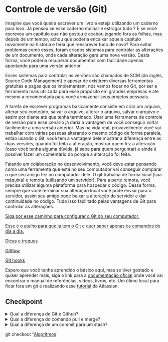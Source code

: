 # Controle de versão (Git)
Imagine que você queira escrever um livro e esteja utilizando um caderno para isso. Já pensou se esse caderno molhar e estragar tudo ? E se você escreveu um capítulo que não gostou e acabou jogando fora as folhas, mas depois de um tempo, achou que poderia encaixar aquele capítulo novamente na história e teria que reescrever tudo de novo? Para evitar problemas como esses, foram criados sistemas para controlar as alterações de um documento, onde cada alteração gera uma nova versão. Desta forma, você poderia recuperar documentos com facilidade apenas apontando para uma versão anterior.

Esses sistemas para controlar as versões são chamados de SCM (do inglês, Source Code Management) e apesar de existirem diversas ferramentas gratuitas e pagas que os implementam, nós vamos focar no Git, por ser a ferramenta mais utilizada para esse propósito em grandes empresas e até mesmo a recomendada para você armazenar seus projetos pessoais.

A tarefa de escrever programas basicamente consiste em criar um arquivo, alterar seu conteúdo, salvar o arquivo, alterar o arquivo, salvar o arquivo e assim por diante até que tenha terminado. Usar uma ferramenta de controle de versão para esse cenário já daria a vantagem de você conseguir voltar facilmente a uma versão anterior. Mas na vida real, provavelmente você vai trabalhar com várias pessoas alterando o mesmo código de forma paralela, então usando o Git, você tem a vantagem dele mostrar a diferença entre as duas versões, quando foi feita a alteração, mostrar quem fez a alteração (caso você tenha alguma dúvida, já sabe para quem perguntar) e ainda é possível fazer um comentário do porque a alteração foi feita.

Falando em colaboração no desenvolvimento, você deve estar pensando como uma ferramenta que está no seu computador vai conseguir comparar o que seu amigo fez no computador dele. O git trabalha de forma local (sua máquina) e remota (utilizando um servidor). Para a parte remota, você precisa utilizar alguma plataforma para hospedar o código. Dessa forma, sempre que você terminar sua alteração local você pode enviar para o servidor, assim seu amigo pode baixar a alteração do servidor e dar continuidade no código. Tudo isso facilitado pelas vantagens de Git para controlar as alterações.

[Siga por esse caminho para configurar o Git do seu computador.](config)

[Esse é o atalho para que já tem o Git e quer saber apenas os comandos do dia a dia.](diadia)

[Dicas e truques](dicas)

[Gitflow](gitflow)

[Git hooks](hooks)

Espero que você tenha aprendido o básico aqui, mas se tiver gostado e quiser aprender mais, siga o link para a [documentação oficial](https://git-scm.com/doc) onde você vai encontrar o manual de referências, vídeos, livros, etc.
Um ótimo local para ficar fera em git é realizando esse [tutorial](https://www.atlassian.com/git/tutorials) da Atlassian.

## Checkpoint
<details><summary>Qual a diferença de Git e Github?</summary>
<p>Git é a ferramenta para controlar as diferentes versões de um arquivo, já o Github é a plataforma para hospedagem de documentos que utiliza os conceitos do Git de forma remota em um servidor.</p>
</details>  
<details><summary>Qual a diferença do comando pull e merge?</summary>
<p>Os dois comandos trazem as alterações remotas para sua máquina, mas o pull vai dar erro se você tiver alterações localmente, nesse caso, será necessário realizar um merge das alterações.</p>
</details>  
<details><summary>Qual a diferença de um commit para um stash?</summary>
<p>O stash salva suas alterações em uma pilha de mudanças temporária enquanto o commit gera um hash de alteração que pode ser utilizado com outros comandos do git.</p>
</details>  

git checkout "[Algoritmos](../algoritmos/algoritmos)`
